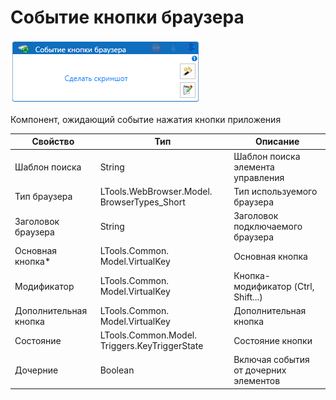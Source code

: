 # Событие кнопки браузера

![](<../../../../.gitbook/assets/image (153).png>)



Компонент, ожидающий событие нажатия кнопки приложения

| Свойство              | Тип                                           | Описание                              |
| --------------------- | --------------------------------------------- | ------------------------------------- |
| Шаблон поиска         | String                                        | Шаблон поиска элемента управления     |
| Тип браузера          | LTools.WebBrowser.Model. BrowserTypes\_Short  | Тип используемого браузера            |
| Заголовок браузера    | String                                        | Заголовок подключаемого браузера      |
| Основная кнопка\*     | LTools.Common. Model.VirtualKey               | Основная кнопка                       |
| Модификатор           | LTools.Common. Model.VirtualKey               | Кнопка-модификатор (Ctrl, Shift...)   |
| Дополнительная кнопка | LTools.Common. Model.VirtualKey               | Дополнительная кнопка                 |
| Состояние             | LTools.Common.Model. Triggers.KeyTriggerState | Состояние кнопки                      |
| Дочерние              | Boolean                                       | Включая события от дочерних элементов |

